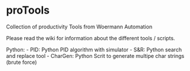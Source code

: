 # proTools
Collection of productivity Tools from Woermann Automation

Please read the wiki for information about the different tools / scripts. 

Python:
	- PID: Python PID algorithm with simulator
	- S&R: Python search and replace tool
	- CharGen: Python Scrit to generate multipe char strings (brute force)

